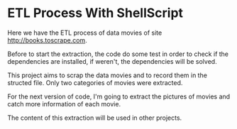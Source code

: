 # ETL Process With ShellScript

Here we have the ETL process of data movies of site http://books.toscrape.com. 

Before to start the extraction, the code do some test in order to check if the dependencies are installed, if weren't, the dependencies will be solved. 

This project aims to scrap the data movies and to record them in the structed file. Only two categories of movies were extracted.

For the next version of code, I'm going to extract the pictures of movies and catch more information of each movie.

The content of this extraction will be used in other projects.